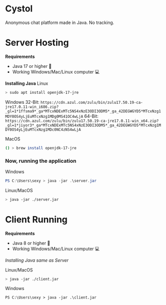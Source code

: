 # Cystol
Anonymous chat platform made in Java. No tracking.

# Server Hosting

**Requirements**
- Java 17 or higher 🍵
- Working Windows/Mac/Linux computer 💻

**Installing Java**
Linux
```sh
> sudo apt install openjdk-17-jre
```

Windows
32-Bit: `https://cdn.azul.com/zulu/bin/zulu17.50.19-ca-jre17.0.11-win_i686.zip?_gl=1*1ffsma9*_ga*MTcxNDExMTc5NS4xNzE3ODI3ODM5*_ga_42DEGWGYD5*MTcxNzg1MDY0OS4yLjEuMTcxNzg1MDg0MS41OC4wLjA`
64-Bit: `https://cdn.azul.com/zulu/bin/zulu17.50.19-ca-jre17.0.11-win_x64.zip?_gl=1*jiyor3*_ga*MTcxNDExMTc5NS4xNzE3ODI3ODM5*_ga_42DEGWGYD5*MTcxNzg1MDY0OS4yLjEuMTcxNzg1MDc0NC4zNS4wLjA`

MacOS
```sh
() > brew install openjdk-17-jre
```

### Now, running the application

Windows

```powershell
PS C:\Users\sexy > java -jar .\server.jar
```

Linux/MacOS

```sh
> java -jar ./server.jar
```

# Client Running

**Requirements**
- Java 8 or higher 🍵
- Working Windows/Mac/Linux computer 💻

*Installing Java same as Server*

Linux/MacOS
```sh
> java -jar ./client.jar
```

Windows
```psh
PS C:\Users\sexy > java -jar .\client.jar
```
